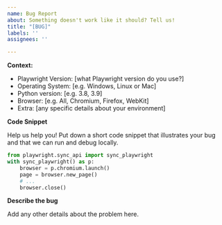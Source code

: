 ```yaml
---
name: Bug Report
about: Something doesn't work like it should? Tell us!
title: "[BUG]"
labels: ''
assignees: ''

---
```


**Context:**
- Playwright Version: [what Playwright version do you use?]
- Operating System: [e.g. Windows, Linux or Mac]
- Python version: [e.g. 3.8, 3.9]
- Browser: [e.g. All, Chromium, Firefox, WebKit]
- Extra: [any specific details about your environment]

**Code Snippet**

Help us help you! Put down a short code snippet that illustrates your bug and
that we can run and debug locally.

```python
from playwright.sync_api import sync_playwright
with sync_playwright() as p:
    browser = p.chromium.launch()
    page = browser.new_page()
    # ...
    browser.close()
```

**Describe the bug**

Add any other details about the problem here.
